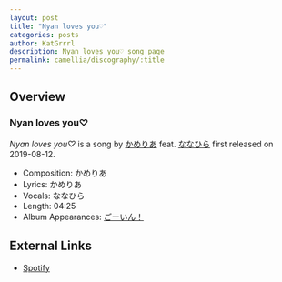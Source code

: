 ```yaml
---
layout: post
title: "Nyan loves you♡"
categories: posts
author: KatGrrrl
description: Nyan loves you♡ song page
permalink: camellia/discography/:title
---
```


## Overview

### Nyan loves you♡

*Nyan loves you♡* is a song by [かめりあ](/camellia) feat. [ななひら](#) first released on 2019-08-12.

* Composition: かめりあ
* Lyrics: かめりあ
* Vocals: ななひら
* Length: 04:25
* Album Appearances: [ごーいん！](/camellia/albums/Goin)

## External Links

* [Spotify](https://open.spotify.com/track/2Q9WVH9D8tJsv3JFBjL4TF?si=825893f138b84ff0)
